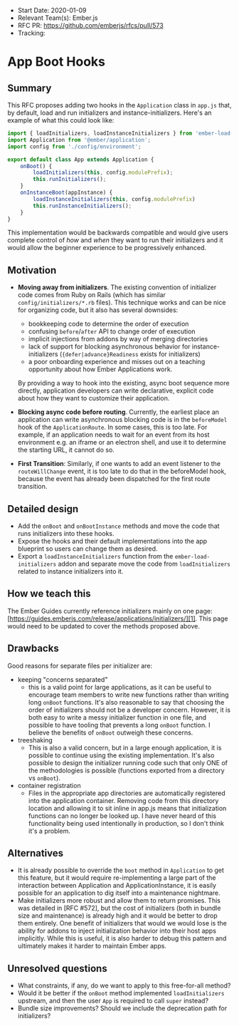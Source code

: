 - Start Date: 2020-01-09
- Relevant Team(s): Ember.js
- RFC PR: https://github.com/emberjs/rfcs/pull/573
- Tracking:

# App Boot Hooks

## Summary

This RFC proposes adding two hooks in the `Application` class in `app.js` that, by default, load
and run initializers and instance-initializers. Here's an example of what this could look like:

```js
import { loadInitializers, loadInstanceInitializers } from 'ember-load-initializers';
import Application from '@ember/application';
import config from './config/environment';

export default class App extends Application {
    onBoot() {
        loadInitializers(this, config.modulePrefix);
        this.runInitializers();
    }
    onInstanceBoot(appInstance) {
        loadInstanceInitializers(this, config.modulePrefix)
        this.runInstanceInitializers();
    }
}
```

This implementation would be backwards compatible and would give users complete control of
*how* and *when* they want to run their initializers and it would allow the beginner experience to
be progressively enhanced.

## Motivation

- **Moving away from initializers**. The existing convention of initializer code comes from
Ruby on Rails (which has similar `config/initializers/*.rb` files). This technique works
and can be nice for organizing code, but it also has several downsides:

    - bookkeeping code to determine the order of execution
    - confusing `before`/`after` API to change order of execution
    - implicit injections from addons by way of merging directories
    - lack of support for blocking asynchronous behavior for instance-initializers (`{defer|advance}Readiness` exists for initializers)
    - a poor onboarding experience and misses out on a teaching opportunity about how Ember Applications work.

    By providing a way to hook into the existing, async boot sequence more directly,
    application developers can write declarative, explicit code about how they want to
    customize their application.
- **Blocking async code before routing**. Currently, the earliest place an application can write
asynchronous blocking code is in the `beforeModel` hook of the `ApplicationRoute`.
In some cases, this is too late. For example, if an application needs to wait for an event
from its host environment e.g. an iframe or an electron shell, and use it to determine
the starting URL, it cannot do so.
- **First Transition**: Similarly, if one wants to add an event listener to the
`routeWillChange` event, it is too late to do that in the beforeModel hook, because the
event has already been dispatched for the first route transition.

## Detailed design

- Add the `onBoot` and `onBootInstance` methods and move the code that runs initializers into these
hooks.
- Expose the hooks and their default implementations into the app blueprint so users can change them
as desired.
- Export a `loadInstanceInitializers` function from the `ember-load-initializers` addon and separate
move the code from `loadInitializers` related to instance initializers into it.

## How we teach this

The Ember Guides currently reference initializers mainly on one page:
[https://guides.emberjs.com/release/applications/initializers/][1].
This page would need to be updated to cover the methods proposed above.

## Drawbacks

Good reasons for separate files per initializer are:

- keeping "concerns separated"
    - this is a valid point for large applications, as it can be useful to encourage team members
    to write new functions rather than writing long `onBoot` functions. It's also reasonable to say
    that choosing the order of initializers should not be a developer concern. However, it is both
    easy to write a messy initializer function in one file, and possible to have tooling that
    prevents a long `onBoot` function. I believe the benefits of `onBoot` outweigh these concerns.
- treeshaking
    - This is also a valid concern, but in a large enough application, it is possible to continue
    using the existing implementation. It's also possible to design the initializer running code
    such that only ONE of the methodologies is possible (functions exported from a directory
    vs `onBoot`).
- container registration
    - Files in the appropriate app directories are automatically registered into the application
    container. Removing code from this directory location and allowing it to sit inline in app.js
    means that initialization functions can no longer be looked up. I have never heard of this
    functionality being used intentionally in production, so I don't think it's a problem.

## Alternatives

- It is already possible to override the `boot` method in `Application` to get this feature,
but it would require re-implementing a large part of the interaction between Application and
ApplicationInstance, it is easily possible for an application to dig itself into a maintenance
nightmare.
- Make initializers more robust and allow them to return promises. This was detailed in [RFC #572],
but the cost of initializers (both in bundle size and maintenance) is already high and it would be
better to drop them entirely. One benefit of initializers that would we would lose is the ability
for addons to inject initialization behavior into their host apps implicitly. While this is useful,
it is also harder to debug this pattern and ultimately makes it harder to maintain Ember apps.

## Unresolved questions

- What constraints, if any, do we want to apply to this free-for-all method?
- Would it be better if the `onBoot` method implemented `loadInitializers` upstream, and then
the user `App` is required to call `super` instead?
- Bundle size improvements? Should we include the deprecation path for initializers?


[1]: https://guides.emberjs.com/release/applications/initializers/

